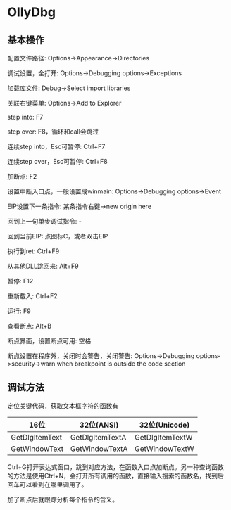 # OllyDbg

## 基本操作

配置文件路径: Options->Appearance->Directories

调试设置，全打开: Options->Debugging options->Exceptions

加载库文件: Debug->Select import libraries

关联右键菜单: Options->Add to Explorer

step into: F7

step over: F8，循环和call会跳过

连续step into，Esc可暂停: Ctrl+F7

连续step over，Esc可暂停: Ctrl+F8

加断点: F2

设置中断入口点，一般设置成winmain: Options->Debugging options->Event

EIP设置下一条指令: 某条指令右键->new origin here

回到上一句单步调试指令: -

回到当前EIP: 点图标C，或者双击EIP

执行到ret: Ctrl+F9

从其他DLL跳回来: Alt+F9

暂停: F12

重新载入: Ctrl+F2

运行: F9

查看断点: Alt+B

断点界面，设置断点可用: 空格

断点设置在程序外，关闭时会警告，关闭警告: Options->Debugging options->security->warn when breakpoint is outside the code section

## 调试方法

定位关键代码，获取文本框字符的函数有

|16位|32位(ANSI)|32位(Unicode)|
|--|--|--|
|GetDlgItemText|GetDlgItemTextA|GetDlgItemTextW|
|GetWindowText|GetWindowTextA|GetWindowTextW|

Ctrl+G打开表达式窗口，跳到对应方法，在函数入口点加断点。另一种查询函数的方法是使用Ctrl+N，会打开所有调用的函数，直接输入搜索的函数名，找到后回车可以看到在哪里调用了。

加了断点后就跟踪分析每个指令的含义。